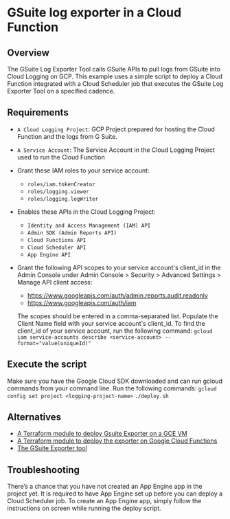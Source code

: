 # GSuite log exporter in a Cloud Function

## Overview
The GSuite Log Exporter Tool calls GSuite APIs to pull logs from GSuite  into Cloud Logging on GCP. This example uses a simple script to deploy a Cloud Function integrated with a Cloud Scheduler job that executes the GSuite Log Exporter Tool on a specified cadence.

## Requirements
- `A Cloud Logging Project`: GCP Project prepared for hosting the Cloud Function and the logs from G Suite.
- `A Service Account`: The Service Account in the Cloud Logging Project used to run the Cloud Function

- Grant these IAM roles to your service account:
  - `roles/iam.tokenCreator`
  - `roles/logging.viewer`
  - `roles/logging.logWriter`

- Enables these APIs in the Cloud Logging Project:
  - `Identity and Access Management (IAM) API`
  - `Admin SDK (Admin Reports API)`
  - `Cloud Functions API`
  - `Cloud Scheduler API`
  - `App Engine API`


- Grant the following API scopes to your service account's client_id in the Admin Console under Admin Console > Security > Advanced Settings > Manage API client access:
  - https://www.googleapis.com/auth/admin.reports.audit.readonly
  - https://www.googleapis.com/auth/iam

  The scopes should be entered in a comma-separated list. Populate the Client Name field with your service account's client_id. To find the client_id of your service account, run the following command:
  `gcloud iam service-accounts describe <service-account> --format="value(uniqueId)"`

## Execute the script
Make sure you have the Google Cloud SDK downloaded and can run gcloud commands from your command line. Run the following commands:
`gcloud config set project <logging-project-name>`
`./deploy.sh`

## Alternatives
- [A Terraform module to deploy Gsuite Exporter on a GCE VM](https://github.com/terraform-google-modules/terraform-google-gsuite-export)
- [A Terraform module to deploy the exporter on Google Cloud Functions](https://github.com/terraform-google-modules/terraform-google-gsuite-export/tree/master/examples/cloud_function)
- [The GSuite Exporter tool](https://github.com/GoogleCloudPlatform/professional-services/tree/master/tools/gsuite-exporter)

## Troubleshooting
There’s a chance that you have not created an App Engine app in the project yet. It is required to have App Engine set up before you can deploy a Cloud Scheduler job. To create an App Engine app, simply follow the instructions on screen while running the deploy script.
